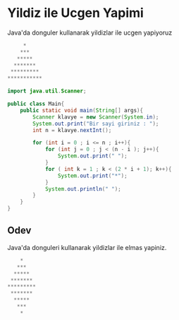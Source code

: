# Yildiz ile Ucgen Yapimi

Java'da donguler kullanarak yildizlar ile ucgen yapiyoruz

```java
     * 
    *** 
   ***** 
  ******* 
 ********* 
***********

import java.util.Scanner;

public class Main{
    public static void main(String[] args){
        Scanner klavye = new Scanner(System.in);
        System.out.print("Bir sayi giriniz : ");
        int n = klavye.nextInt();

        for (int i = 0 ; i <= n ; i++){
            for (int j = 0 ; j < (n - i ); j++){
                System.out.print(" ");
            }
            for ( int k = 1 ; k < (2 * i + 1); k++){
                System.out.print("*");
            }
            System.out.println(" ");
        }
    }
}
```

## Odev

Java'da donguleri kullanarak yildizlar ile elmas yapiniz.

```java
    *
   ***
  *****
 *******
*********
 *******
  *****
   ***
    *
```
